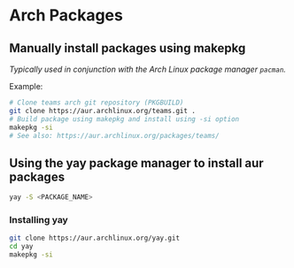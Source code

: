 # Arch Packages

## Manually install packages using makepkg

_Typically used in conjunction with the Arch Linux package manager `pacman`._

Example:

```sh
# Clone teams arch git repository (PKGBUILD)
git clone https://aur.archlinux.org/teams.git .
# Build package using makepkg and install using -si option
makepkg -si
# See also: https://aur.archlinux.org/packages/teams/
```

## Using the yay package manager to install aur packages

```sh
yay -S <PACKAGE_NAME>
```

### Installing yay

```sh
git clone https://aur.archlinux.org/yay.git
cd yay
makepkg -si
```
